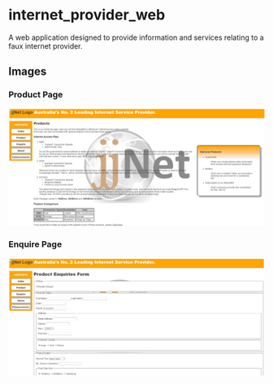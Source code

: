 # internet_provider_web
A web application designed to provide information and services relating to a faux internet provider.

## Images
### Product Page
![Product Page Image](images/products_page.PNG)

### Enquire Page
![Enquire Page Image](images/enquire_page.PNG)
